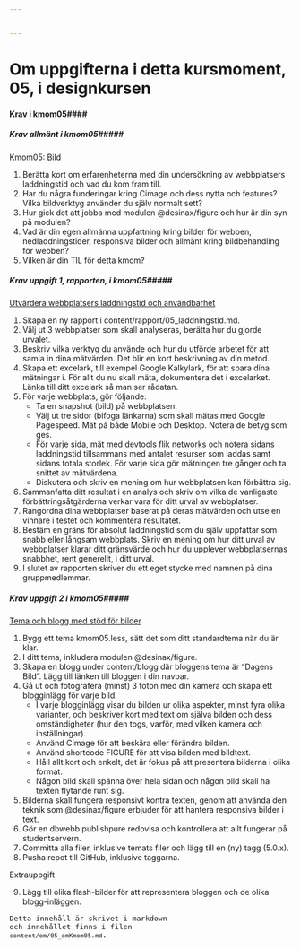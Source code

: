 ```yaml
---


---
```

Om uppgifterna i detta kursmoment, 05, i designkursen
=========================

#### Krav i kmom05####
##### Krav allmänt i kmom05#####
[Kmom05: Bild](https://dbwebb.se/kurser/design-v2/kmom05)

1. Berätta kort om erfarenheterna med din undersökning av webbplatsers laddningstid och vad du kom fram till.
2. Har du några funderingar kring Cimage och dess nytta och features? Vilka bildverktyg använder du själv normalt sett?
3. Hur gick det att jobba med modulen @desinax/figure och hur är din syn på modulen?
4. Vad är din egen allmänna uppfattning kring bilder för webben, nedladdningstider, responsiva bilder och allmänt kring bildbehandling för webben?
5. Vilken är din TIL för detta kmom?

##### Krav uppgift 1, rapporten, i kmom05#####
[Utvärdera webbplatsers laddningstid och användbarhet](https://dbwebb.se/uppgift/utvardera-webbplatsers-laddningstider-och-anvandbarhet)

1. Skapa en ny rapport i content/rapport/05_laddningstid.md.
2. Välj ut 3 webbplatser som skall analyseras, berätta hur du gjorde urvalet.
3. Beskriv vilka verktyg du använde och hur du utförde arbetet för att samla in dina mätvärden. Det blir en kort beskrivning av din metod.
4. Skapa ett excelark, till exempel Google Kalkylark, för att spara dina mätningar i. För allt du nu skall mäta, dokumentera det i excelarket. Länka till ditt excelark så man ser rådatan.
5. För varje webbplats, gör följande:
    * Ta en snapshot (bild) på webbplatsen.
    * Välj ut tre sidor (bifoga länkarna) som skall mätas med Google Pagespeed. Mät på både Mobile och Desktop. Notera de betyg som ges.
    * För varje sida, mät med devtools flik networks och notera sidans laddningstid tillsammans med antalet resurser som laddas samt sidans totala storlek. För varje sida gör mätningen tre gånger och ta snittet av mätvärdena.
    * Diskutera och skriv en mening om hur webbplatsen kan förbättra sig.
6. Sammanfatta ditt resultat i en analys och skriv om vilka de vanligaste förbättringsåtgärderna verkar vara för ditt urval av webbplatser.
7. Rangordna dina webbplatser baserat på deras mätvärden och utse en vinnare i testet och kommentera resultatet.
8. Bestäm en gräns för absolut laddningstid som du själv uppfattar som snabb eller långsam webbplats. Skriv en mening om hur ditt urval av webbplatser klarar ditt gränsvärde och hur du upplever webbplatsernas snabbhet, rent generellt, i ditt urval.
9. I slutet av rapporten skriver du ett eget stycke med namnen på dina gruppmedlemmar.
##### Krav uppgift 2 i kmom05#####
[Tema och blogg med stöd för bilder](https://dbwebb.se/uppgift/tema-och-blogg-med-stod-for-bilder)

1. Bygg ett tema kmom05.less, sätt det som ditt standardtema när du är klar.
2. I ditt tema, inkludera modulen @desinax/figure.
3. Skapa en blogg under content/blogg där bloggens tema är “Dagens Bild”. Lägg till länken till bloggen i din navbar.
4. Gå ut och fotografera (minst) 3 foton med din kamera och skapa ett blogginlägg för varje bild.
    * I varje blogginlägg visar du bilden ur olika aspekter, minst fyra olika varianter, och beskriver kort med text om själva bilden och dess omständigheter (hur den togs, varför, med vilken kamera och inställningar).
    * Använd CImage för att beskära eller förändra bilden.
    * Använd shortcode FIGURE för att visa bilden med bildtext.
    * Håll allt kort och enkelt, det är fokus på att presentera bilderna i olika format.
    * Någon bild skall spänna över hela sidan och någon bild skall ha texten flytande runt sig.
5. Bilderna skall fungera responsivt kontra texten, genom att använda den teknik som @desinax/figure erbjuder för att hantera responsiva bilder i text.
6. Gör en dbwebb publishpure redovisa och kontrollera att allt fungerar på studentservern.
7. Committa alla filer, inklusive temats filer och lägg till en (ny) tagg (5.0.x).
8. Pusha repot till GitHub, inklusive taggarna.

Extrauppgift

9. Lägg till olika flash-bilder för att representera bloggen och de olika blogg-inläggen.



<code style="font-size: small;">Detta innehåll är skrivet i markdown och innehållet finns i filen `content/om/05_omKmom05.md`.</code>
